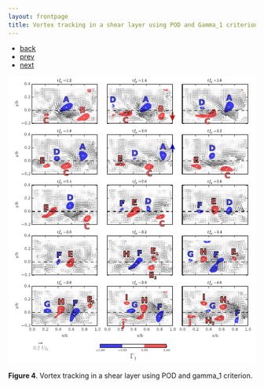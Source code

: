 ```yaml
---
layout: frontpage
title: Vortex tracking in a shear layer using POD and Gamma_1 criterion
---
```


<div class="navbar">
  <div class="navbar-inner">
      <ul class="nav">
        <li><a href="../../index.html">back</a></li>
          <li><a href="iplotCorr.html">prev</a></li>
          <li><a href="samplemixups_fig7.html">next</a></li>
      </ul>
  </div>
</div>


![Vortex tracking](../../assets/pics/POFM_suivi_vortex.png)

**Figure 4**.
Vortex tracking in a shear layer using POD and gamma_1 criterion.
